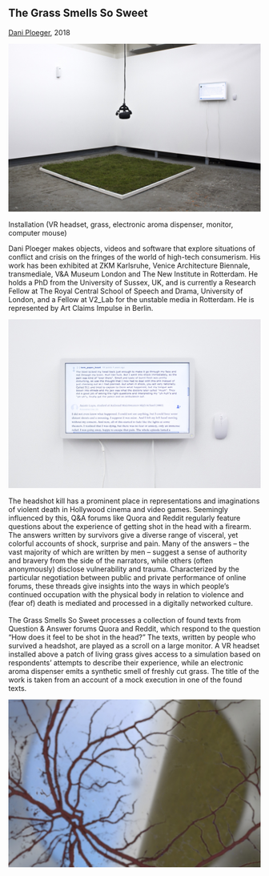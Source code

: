 ## The Grass Smells So Sweet  
[Dani Ploeger](https://www.daniploeger.org/), 2018
  
![Grass overview](./graphics/content/1_Grass_overview.jpg)

Installation (VR headset, grass, electronic aroma dispenser, monitor, computer mouse)

Dani Ploeger makes objects, videos and software that explore situations of conflict and crisis on the fringes of the world of high-tech consumerism. His work has been exhibited at ZKM Karlsruhe, Venice Architecture Biennale, transmediale, V&A Museum London and The New Institute in Rotterdam. He holds a PhD from the University of Sussex, UK, and is currently a Research Fellow at The Royal Central School of Speech and Drama, University of London, and a Fellow at V2_Lab for the unstable media in Rotterdam. He is represented by Art Claims Impulse in Berlin.

![Grass monitor](./graphics/content/2_grass_monitor.jpg)

The headshot kill has a prominent place in representations and imaginations of violent death in Hollywood cinema and video games. Seemingly influenced by this, Q&A forums like Quora and Reddit regularly feature questions about the experience of getting shot in the head with a firearm. The answers written by survivors give a diverse range of visceral, yet colorful accounts of shock, surprise and pain. Many of the answers – the vast majority of which are written by men – suggest a sense of authority and bravery from the side of the narrators, while others (often anonymously) disclose vulnerability and trauma. Characterized by the particular negotiation between public and private performance of online forums, these threads give insights into the ways in which people’s continued occupation with the physical body in relation to violence and (fear of) death is mediated and processed in a digitally networked culture.  
<br>
The Grass Smells So Sweet processes a collection of found texts from Question & Answer forums Quora and Reddit, which respond to the question “How does it feel to be shot in the head?” The texts, written by people who survived a headshot, are played as a scroll on a large monitor. A VR headset installed above a patch of living grass gives access to a simulation based on respondents’ attempts to describe their experience, while an electronic aroma dispenser emits a synthetic smell of freshly cut grass. The title of the work is taken from an account of a mock execution in one of the found texts.  

![Grass still](./graphics/content/3_GRASS_still2.jpg)